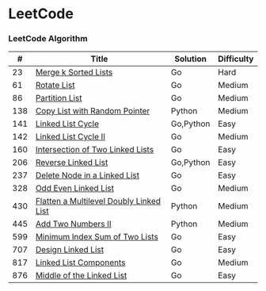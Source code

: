 LeetCode
========

### LeetCode Algorithm



| #    | Title                | Solution | Difficulty |
| ---- | -------------------- | -------- | ---------- |
| 23   | [Merge k Sorted Lists](https://leetcode.com/problems/merge-k-sorted-lists) | Go       | Hard       |
| 61 | [Rotate List](https://leetcode.com/problems/rotate-list) | Go | Medium |
| 86 |[Partition List](https://leetcode.com/problems/partition-list)|Go|Medium|
| 138 | [Copy List with Random Pointer](https://leetcode.com/problems/copy-list-with-random-pointer) | Python | Medium |
| 141 | [Linked List Cycle](https://leetcode.com/problems/linked-list-cycle) | Go,Python | Easy |
| 142 | [Linked List Cycle II](https://leetcode.com/problems/linked-list-cycle-ii) | Go | Medium |
| 160 | [Intersection of Two Linked Lists](https://leetcode.com/problems/intersection-of-two-linked-lists) | Go | Easy |
| 206 | [Reverse Linked List](https://leetcode.com/problems/reverse-linked-list) | Go,Python | Easy |
| 237 | [Delete Node in a Linked List](https://leetcode.com/problems/delete-node-in-a-linked-list) | Go | Easy |
| 328 | [Odd Even Linked List](https://leetcode.com/problems/odd-even-linked-list/) | Go | Medium |
| 430 |[Flatten a Multilevel Doubly Linked List](https://leetcode.com/problems/flatten-a-multilevel-doubly-linked-list)|Python|Medium|
| 445 | [Add Two Numbers II](https://leetcode.com/problems/add-two-numbers-ii/) | Python | Medium |
| 599 | [Minimum Index Sum of Two Lists](https://leetcode.com/problems/minimum-index-sum-of-two-lists/) | Go | Easy |
| 707 | [Design Linked List](https://leetcode.com/problems/design-linked-list)| Go | Easy |
| 817 | [Linked List Components](https://leetcode.com/problems/linked-list-components/) | Go | Medium |
| 876 | [Middle of the Linked List](https://leetcode.com/problems/middle-of-the-linked-list) | Go | Easy |

